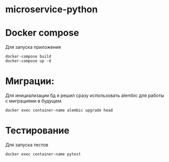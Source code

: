 # microservice-python

# Docker compose
Для запуска приложения

```shell
docker-compose build
docker-compose up -d
```

# Миграции:

Для инициализации бд я решил сразу использовать alembic для работы с миграциями в будущем

```shell
docker exec container-name alembic upgrade head
```

# Тестирование

Для запуска тестов

```shell
docker exec container-name pytest
```

